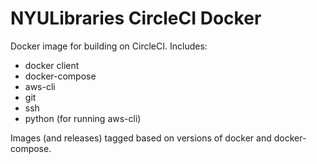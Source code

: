 # NYULibraries CircleCI Docker

Docker image for building on CircleCI. Includes:

- docker client
- docker-compose
- aws-cli
- git
- ssh
- python (for running aws-cli)

Images (and releases) tagged based on versions of docker and docker-compose.
